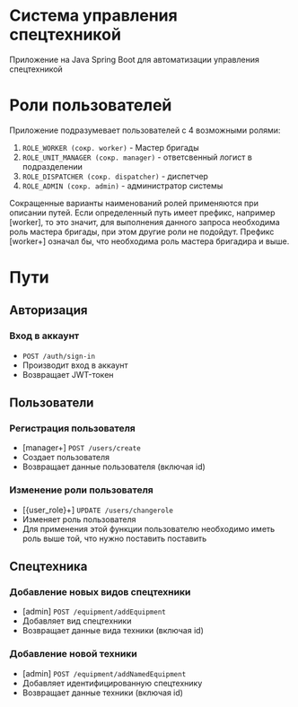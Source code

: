 # Система управления спецтехникой
Приложение на Java Spring Boot для автоматизации управления спецтехникой

# Роли пользователей
Приложение подразумевает пользователей с 4 возможными ролями:
1. `ROLE_WORKER (сокр. worker)` - Мастер бригады
2. `ROLE_UNIT_MANAGER (сокр. manager)` - ответсвенный логист в подразделении
3. `ROLE_DISPATCHER (сокр. dispatcher)` - диспетчер
4. `ROLE_ADMIN (сокр. admin)` - администратор системы

Сокращенные варианты наименований ролей применяются при описании путей.
Если определенный путь имеет префикс, например [worker], то это значит,
для выполнения данного запроса необходима роль мастера бригады, при этом 
другие роли не подойдут. Префикс [worker+] означал бы, что необходима роль
мастера бригадира и выше.

# Пути

## Авторизация

### Вход в аккаунт

- `POST /auth/sign-in`
- Производит вход в аккаунт
- Возвращает JWT-токен

## Пользователи

### Регистрация пользователя
- [manager+] `POST /users/create`
- Создает пользователя
- Возвращает данные пользователя (включая id)

### Изменение роли пользователя
- [{user_role}+] `UPDATE /users/changerole`
- Изменяет роль пользователя 
- Для применения этой функции пользователю необходимо иметь роль выше той, что нужно поставить поставить

## Спецтехника

### Добавление новых видов спецтехники
- [admin] `POST /equipment/addEquipment`
- Добавляет вид спецтехники
- Возвращает данные вида техники (включая id)

### Добавление новой техники
- [admin] `POST /equipment/addNamedEquipment`
- Добавляет идентифицированную спецтехнику
- Возвращает данные техники (включая id)
